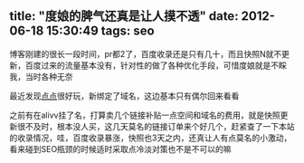 title: "度娘的脾气还真是让人摸不透"
date: 2012-06-18 15:30:49
tags: seo
---

博客刚建的很长一段时间，pr都2了，百度收录还是只有几十，而且快照N就不更新，百度过来的流量基本没有，针对性的做了各种优化手段，可惜度娘就是不睬我，当时各种无奈

最近发现[点点](/)很好玩，新绑定了域名，这边基本只有偶尔回来看看

之前有在alivv挂了名，打算卖几个链接补贴一点空间和域名的费用，就是快照更新很不及时，根本没人买，这几天莫名的链接订单来个好几个，赶紧查了一下本站的收录情况，哇，百度收录暴涨，快照也3天之内，还真让人有点莫名的小激动，看来碰到SEO瓶颈的时候适时采取点冷淡对策也不是不可以的嘛